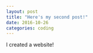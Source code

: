 ```yaml
---
layout: post
title: "Here's my second post!"
date: 2016-10-26
categories: coding
---
```


I created a website!
